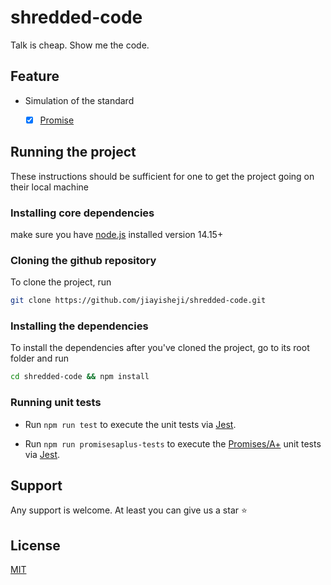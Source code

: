 # shredded-code

Talk is cheap. Show me the code.

## Feature

- Simulation of the standard

  - [x] [Promise](src/promise/README.md)

## Running the project

These instructions should be sufficient for one to get the project going on their local machine

### Installing core dependencies

make sure you have [node.js](https://nodejs.org/en/download/) installed version 14.15+

### Cloning the github repository

To clone the project, run

```bash
git clone https://github.com/jiayisheji/shredded-code.git
```

### Installing the dependencies

To install the dependencies after you've cloned the project, go to its root folder and run

```bash
cd shredded-code && npm install
```

### Running unit tests

- Run `npm run test` to execute the unit tests via [Jest](https://jestjs.io/).

- Run `npm run promisesaplus-tests` to execute the [Promises/A+](https://promisesaplus.com/) unit tests via [Jest](https://jestjs.io/).

## Support

Any support is welcome. At least you can give us a star ⭐

## License

[MIT](LICENSE)
